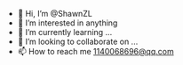- 👋 Hi, I’m @ShawnZL
- 👀 I’m interested in anything
- 🌱 I’m currently learning ...
- 💞️ I’m looking to collaborate on ...
- 📫 How to reach me 1140068696@qq.com

<!---
ShawnZL/ShawnZL is a ✨ special ✨ repository because its `README.md` (this file) appears on your GitHub profile.
You can click the Preview link to take a look at your changes.
--->

